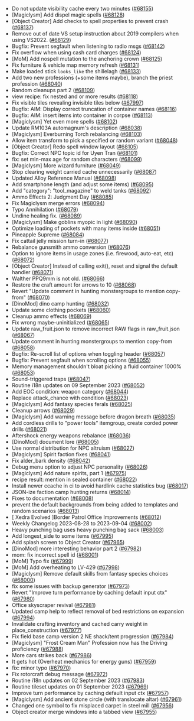 * Do not update visibility cache every two minutes ([#68155](https://github.com/CleverRaven/Cataclysm-DDA/pull/68155))
* [Magiclysm] Add dispel magic spells ([#68128](https://github.com/CleverRaven/Cataclysm-DDA/pull/68128))
* [Object Creator] Add checks to spell properties to prevent crash ([#68137](https://github.com/CleverRaven/Cataclysm-DDA/pull/68137))
* Remove out of date VS setup instruction about 2019 compilers when using VS2022. ([#68129](https://github.com/CleverRaven/Cataclysm-DDA/pull/68129))
* Bugfix: Prevent segfault when listening to radio msgs ([#68142](https://github.com/CleverRaven/Cataclysm-DDA/pull/68142))
* Fix overflow when using cash card charges ([#68124](https://github.com/CleverRaven/Cataclysm-DDA/pull/68124))
* [MoM] Add nospell mutation to the anchoring crown ([#68125](https://github.com/CleverRaven/Cataclysm-DDA/pull/68125))
* Fix furniture & vehicle map memory refresh ([#68131](https://github.com/CleverRaven/Cataclysm-DDA/pull/68131))
* Make loaded stick ``looks_like`` the shillelagh ([#68133](https://github.com/CleverRaven/Cataclysm-DDA/pull/68133))
* Add two new professions (+some items maybe), branch the priest profession ([#68040](https://github.com/CleverRaven/Cataclysm-DDA/pull/68040))
* Random cleanups part 2 ([#68109](https://github.com/CleverRaven/Cataclysm-DDA/pull/68109))
* view recipe: fix nested and or more results ([#68118](https://github.com/CleverRaven/Cataclysm-DDA/pull/68118))
* Fix visible tiles revealing invisible tiles below ([#67997](https://github.com/CleverRaven/Cataclysm-DDA/pull/67997))
* Bugfix: AIM: Display correct truncation of container names ([#68116](https://github.com/CleverRaven/Cataclysm-DDA/pull/68116))
* Bugfix: AIM: insert items into container in corpse ([#68113](https://github.com/CleverRaven/Cataclysm-DDA/pull/68113))
* [Magiclysm] Yet even more spells ([#68102](https://github.com/CleverRaven/Cataclysm-DDA/pull/68102))
* Update RM103A automagnum's description ([#68038](https://github.com/CleverRaven/Cataclysm-DDA/pull/68038))
* [Magiclysm] Everburning Torch rebalancing ([#68103](https://github.com/CleverRaven/Cataclysm-DDA/pull/68103))
* Allow item transform to pick a specified or random variant ([#68048](https://github.com/CleverRaven/Cataclysm-DDA/pull/68048))
* [Object Creator] Redo spell window layout ([#68105](https://github.com/CleverRaven/Cataclysm-DDA/pull/68105))
* Bugfix: Correct NPC topic id for Uyen Tran ([#68101](https://github.com/CleverRaven/Cataclysm-DDA/pull/68101))
* fix: set min-max age for random characters ([#68099](https://github.com/CleverRaven/Cataclysm-DDA/pull/68099))
* [Magiclysm] More wizard furniture ([#68049](https://github.com/CleverRaven/Cataclysm-DDA/pull/68049))
* Stop clearing weight carried cache unnecessarily ([#68087](https://github.com/CleverRaven/Cataclysm-DDA/pull/68087))
* Updated Alloy Reference Manual ([#68098](https://github.com/CleverRaven/Cataclysm-DDA/pull/68098))
* Add smartphone length (and adjust some items) ([#68095](https://github.com/CleverRaven/Cataclysm-DDA/pull/68095))
* Add "category": "tool_magazine" to weld tanks ([#68092](https://github.com/CleverRaven/Cataclysm-DDA/pull/68092))
* Ammo Effects 2: Judgment Day ([#68085](https://github.com/CleverRaven/Cataclysm-DDA/pull/68085))
* Fix Magiclysm merge errors ([#68094](https://github.com/CleverRaven/Cataclysm-DDA/pull/68094))
* Typo Annihilation ([#68079](https://github.com/CleverRaven/Cataclysm-DDA/pull/68079))
* Undine healing fix. ([#68089](https://github.com/CleverRaven/Cataclysm-DDA/pull/68089))
* [Magiclysm] Make goblins myopic in light  ([#68090](https://github.com/CleverRaven/Cataclysm-DDA/pull/68090))
* Optimize loading of pockets with many items inside ([#68051](https://github.com/CleverRaven/Cataclysm-DDA/pull/68051))
* Pineapple Supreme ([#68084](https://github.com/CleverRaven/Cataclysm-DDA/pull/68084))
* Fix cattail jelly mission turn-in ([#68077](https://github.com/CleverRaven/Cataclysm-DDA/pull/68077))
* Rebalance gunsmith ammo conversion ([#68076](https://github.com/CleverRaven/Cataclysm-DDA/pull/68076))
* Option to ignore items in usage zones (i.e. firewood, auto-eat, etc) ([#68072](https://github.com/CleverRaven/Cataclysm-DDA/pull/68072))
* [Object Creator] Instead of calling exit(), reset and signal the default handler ([#68071](https://github.com/CleverRaven/Cataclysm-DDA/pull/68071))
* Walther PPQ9mm is not old. ([#68066](https://github.com/CleverRaven/Cataclysm-DDA/pull/68066))
* Restore the craft amount for arrows to 10 ([#68068](https://github.com/CleverRaven/Cataclysm-DDA/pull/68068))
* Revert "Update comment in hunting monstergroups to mention copy-from" ([#68070](https://github.com/CleverRaven/Cataclysm-DDA/pull/68070))
* [DinoMod] dino camp hunting ([#68032](https://github.com/CleverRaven/Cataclysm-DDA/pull/68032))
* Update some clothing pockets ([#68060](https://github.com/CleverRaven/Cataclysm-DDA/pull/68060))
* Cleanup ammo effects ([#68069](https://github.com/CleverRaven/Cataclysm-DDA/pull/68069))
* Fix wrong maybe-uninitialized ([#68065](https://github.com/CleverRaven/Cataclysm-DDA/pull/68065))
* Update raw_fruit.json to remove incorrect RAW flags in raw_fruit.json ([#68067](https://github.com/CleverRaven/Cataclysm-DDA/pull/68067))
* Update comment in hunting monstergroups to mention copy-from ([#68058](https://github.com/CleverRaven/Cataclysm-DDA/pull/68058))
* Bugfix: Re-scroll list of options when toggling header ([#68057](https://github.com/CleverRaven/Cataclysm-DDA/pull/68057))
* Bugfix: Prevent segfault when scrolling options ([#68055](https://github.com/CleverRaven/Cataclysm-DDA/pull/68055))
* Memory management shouldn't bloat picking a fluid container 1000% ([#68053](https://github.com/CleverRaven/Cataclysm-DDA/pull/68053))
* Sound-triggered traps ([#68047](https://github.com/CleverRaven/Cataclysm-DDA/pull/68047))
* Routine i18n updates on 09 September 2023 ([#68052](https://github.com/CleverRaven/Cataclysm-DDA/pull/68052))
* Add EOC condition: weapon category  ([#68044](https://github.com/CleverRaven/Cataclysm-DDA/pull/68044))
* Replace attack_chance with condition ([#68023](https://github.com/CleverRaven/Cataclysm-DDA/pull/68023))
* [Magiclysm] Add fantasy species ferals ([#68025](https://github.com/CleverRaven/Cataclysm-DDA/pull/68025))
* Cleanup arrows ([#68029](https://github.com/CleverRaven/Cataclysm-DDA/pull/68029))
* [Magiclysm] Add warning message before dragon breath ([#68035](https://github.com/CleverRaven/Cataclysm-DDA/pull/68035))
* Add cordless drills to "power tools" itemgroup, create corded power drills ([#68021](https://github.com/CleverRaven/Cataclysm-DDA/pull/68021))
* Aftershock energy weapons rebalance ([#68036](https://github.com/CleverRaven/Cataclysm-DDA/pull/68036))
* [DinoMod] document lore ([#68005](https://github.com/CleverRaven/Cataclysm-DDA/pull/68005))
* Use normal distribution for NPC altruism ([#68027](https://github.com/CleverRaven/Cataclysm-DDA/pull/68027))
* [Magiclysm] Spirit faction fixes ([#68041](https://github.com/CleverRaven/Cataclysm-DDA/pull/68041))
* Fix alder_bark density ([#68042](https://github.com/CleverRaven/Cataclysm-DDA/pull/68042))
* Debug menu option to adjust NPC personality ([#68026](https://github.com/CleverRaven/Cataclysm-DDA/pull/68026))
* [Magiclysm] Add nature spirits, part 1 ([#67975](https://github.com/CleverRaven/Cataclysm-DDA/pull/67975))
* recipe result: mention in sealed container ([#68022](https://github.com/CleverRaven/Cataclysm-DDA/pull/68022))
* Install newer ccache in ci to avoid hardlink cache statistics bug ([#68017](https://github.com/CleverRaven/Cataclysm-DDA/pull/68017))
* JSON-ize faction camp hunting returns ([#68014](https://github.com/CleverRaven/Cataclysm-DDA/pull/68014))
* Fixes to documentation ([#68008](https://github.com/CleverRaven/Cataclysm-DDA/pull/68008))
* prevent the default backgrounds from being added to templates and random scenarios ([#68013](https://github.com/CleverRaven/Cataclysm-DDA/pull/68013))
* [ Xedra Evolved ]Border Patrol Office Improvements ([#68012](https://github.com/CleverRaven/Cataclysm-DDA/pull/68012))
* Weekly Changelog 2023-08-28 to 2023-09-04 ([#68002](https://github.com/CleverRaven/Cataclysm-DDA/pull/68002))
* Heavy punching bag uses heavy punching bag sack ([#68003](https://github.com/CleverRaven/Cataclysm-DDA/pull/68003))
* Add longest_side to some items ([#67995](https://github.com/CleverRaven/Cataclysm-DDA/pull/67995))
* Add splash screen to Object Creator ([#67965](https://github.com/CleverRaven/Cataclysm-DDA/pull/67965))
* [DinoMod] more interesting behavior part 2 ([#67982](https://github.com/CleverRaven/Cataclysm-DDA/pull/67982))
* mom: fix incorrect spell id ([#68001](https://github.com/CleverRaven/Cataclysm-DDA/pull/68001))
* [MoM] Typo fix ([#67999](https://github.com/CleverRaven/Cataclysm-DDA/pull/67999))
* [MoM] Add overheating to LV-429 ([#67998](https://github.com/CleverRaven/Cataclysm-DDA/pull/67998))
* [Magiclysm] Remove default skills from fantasy species choices ([#68000](https://github.com/CleverRaven/Cataclysm-DDA/pull/68000))
* fix some issues with backup generator ([#67973](https://github.com/CleverRaven/Cataclysm-DDA/pull/67973))
* Revert "Improve turn performance by caching default input ctx" ([#67980](https://github.com/CleverRaven/Cataclysm-DDA/pull/67980))
* Office skyscraper revival ([#67981](https://github.com/CleverRaven/Cataclysm-DDA/pull/67981))
* Updated camp help to reflect removal of bed restrictions on expansion ([#67994](https://github.com/CleverRaven/Cataclysm-DDA/pull/67994))
* Invalidate crafting inventory and cached carry weight in place_construction ([#67977](https://github.com/CleverRaven/Cataclysm-DDA/pull/67977))
* Fix field base camp version 2 NE shack/tent progression ([#67984](https://github.com/CleverRaven/Cataclysm-DDA/pull/67984))
* [Magiclysm] "Frost Cream Man" Profession now has the Driving proficiency ([#67988](https://github.com/CleverRaven/Cataclysm-DDA/pull/67988))
* More cars strikes back ([#67986](https://github.com/CleverRaven/Cataclysm-DDA/pull/67986))
* It gets hot (Overheat mechanics for energy guns) ([#67959](https://github.com/CleverRaven/Cataclysm-DDA/pull/67959))
* fix: minor typo ([#67970](https://github.com/CleverRaven/Cataclysm-DDA/pull/67970))
* Fix rotorcraft debug message ([#67972](https://github.com/CleverRaven/Cataclysm-DDA/pull/67972))
* Routine i18n updates on 02 September 2023 ([#67983](https://github.com/CleverRaven/Cataclysm-DDA/pull/67983))
* Routine tileset updates on 01 September 2023 ([#67969](https://github.com/CleverRaven/Cataclysm-DDA/pull/67969))
* Improve turn performance by caching default input ctx ([#67957](https://github.com/CleverRaven/Cataclysm-DDA/pull/67957))
* [Magiclysm] Add ancient stone circle (with translocate altar) ([#67961](https://github.com/CleverRaven/Cataclysm-DDA/pull/67961))
* Changed one symbol to fix misplaced carpet in steel mill ([#67956](https://github.com/CleverRaven/Cataclysm-DDA/pull/67956))
* Object creator merge windows into a tabbed view ([#67955](https://github.com/CleverRaven/Cataclysm-DDA/pull/67955))
